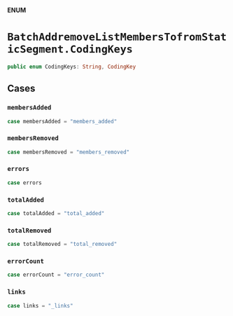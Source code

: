**ENUM**

# `BatchAddremoveListMembersTofromStaticSegment.CodingKeys`

```swift
public enum CodingKeys: String, CodingKey
```

## Cases
### `membersAdded`

```swift
case membersAdded = "members_added"
```

### `membersRemoved`

```swift
case membersRemoved = "members_removed"
```

### `errors`

```swift
case errors
```

### `totalAdded`

```swift
case totalAdded = "total_added"
```

### `totalRemoved`

```swift
case totalRemoved = "total_removed"
```

### `errorCount`

```swift
case errorCount = "error_count"
```

### `links`

```swift
case links = "_links"
```
